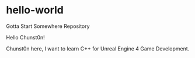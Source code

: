 # hello-world
Gotta Start Somewhere Repository

Hello Chunst0n!

Chunst0n here, I want to learn C++ for Unreal Engine 4 Game Development.
